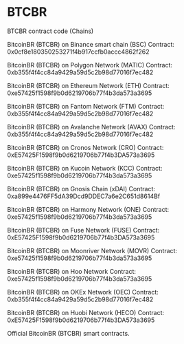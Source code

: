 # BTCBR
BTCBR contract code (Chains)

BitcoinBR (BTCBR) on Binance smart chain (BSC)
Contract: 0x0cf8e180350253271f4b917ccfb0accc4862f262

BitcoinBR (BTCBR) on Polygon Network (MATIC)
Contract: 0xb355f4f4cc84a9429a59d5c2b98d77016f7ec482

BitcoinBR (BTCBR) on Ethereum Network (ETH)
Contract: 0xe57425f1598f9b0d6219706b77f4b3da573a3695

BitcoinBR (BTCBR) on Fantom Network (FTM)
Contract: 0xb355f4f4cc84a9429a59d5c2b98d77016f7ec482

BitcoinBR (BTCBR) on Avalanche Network (AVAX)
Contract: 0xb355f4f4cc84a9429a59d5c2b98d77016f7ec482

BitcoinBR (BTCBR) on Cronos Network (CRO)
Contract: 0xE57425F1598f9b0d6219706b77f4b3DA573a3695

BitcoinBR (BTCBR) on Kucoin Network (KCC)
Contract: 0xe57425f1598f9b0d6219706b77f4b3da573a3695

BitcoinBR (BTCBR) on Gnosis Chain (xDAI)
Contract: 0xa899e4476FF5dA39Dcd9DDEC7a6e2C651d8614Bf

BitcoinBR (BTCBR) on Harmony Network (ONE)
Contract: 0xe57425f1598f9b0d6219706b77f4b3da573a3695

BitcoinBR (BTCBR) on Fuse Network (FUSE)
Contract: 0xE57425F1598f9b0d6219706b77f4b3DA573a3695

BitcoinBR (BTCBR) on Moonriver Network (MOVR)
Contract: 0xe57425f1598f9b0d6219706b77f4b3da573a3695

BitcoinBR (BTCBR) on Hoo Network
Contract: 0xe57425f1598f9b0d6219706b77f4b3da573a3695

BitcoinBR (BTCBR) on OKEx Network (OEC)
Contract: 0xb355f4f4cc84a9429a59d5c2b98d77016f7ec482

BitcoinBR (BTCBR) on Huobi Network (HECO)
Contract: 0xE57425F1598f9b0d6219706b77f4b3DA573a3695

Official BitcoinBR (BTCBR) smart contracts.
